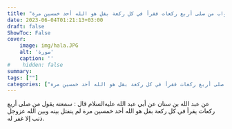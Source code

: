 ```yaml
---
title: "ثواب من صلى أربع ركعات فقرأ في كل ركعة بقل هو الله أحد خمسين مرة"
date: 2023-06-04T01:21:13+03:00
draft: false
ShowToc: False
cover:
    image: img/hala.JPG
    alt: 'صورة'
    caption: ''
#    hidden: false
summary: 
tags: [""]
categories: ["ثواب من صلى أربع ركعات فقرأ في كل ركعة بقل هو الله أحد خمسين مرة"]
---
```

عن عبد الله بن سنان عن أبي عبد الله عليه‌السلام
قال : سمعته يقول من صلى أربع ركعات يقرأ في كل ركعة بقل هو الله
أحد خمسين مرة لم ينفتل بينه وبين الله عزوجل ذنب إلا غفر له.

